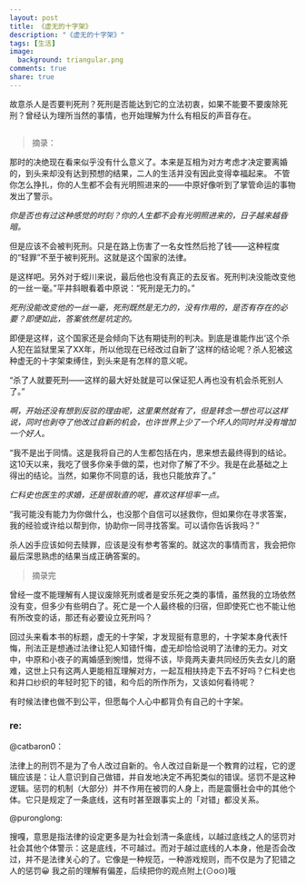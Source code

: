 ```yaml
---
layout: post
title: 《虚无的十字架》
description: "《虚无的十字架》"
tags: [生活]
image:
  background: triangular.png
comments: true
share: true
---
```


故意杀人是否要判死刑？死刑是否能达到它的立法初衷，如果不能要不要废除死刑？曾经认为理所当然的事情，也开始理解为什么有相反的声音存在。

<!-- more -->

<img src="" data-src="http://img12.360buyimg.com/n0/jfs/t1219/281/1101877458/1069641/873af542/5577a5f5N1a3c6f85.jpg">

> 摘录：

那时的决绝现在看来似乎没有什么意义了。本来是互相为对方考虑才决定要离婚的，到头来却没有达到预想的结果，二人的生活并没有因此变得幸福起来。  不管你怎么挣扎，你的人生都不会有光明照进来的——中原好像听到了掌管命运的事物发出了警示。

*你是否也有过这种感觉的时刻？你的人生都不会有光明照进来的，日子越来越昏暗。*

但是应该不会被判死刑。只是在路上伤害了一名女性然后抢了钱——这种程度的“轻罪”不至于被判死刑。这就是这个国家的法律。

是这样吧。另外对于蛭川来说，最后他也没有真正的去反省。死刑判决没能改变他的一丝一毫。”平井斜眼看着中原说：“死刑是无力的。”

*死刑没能改变他的一丝一毫，死刑既然是无力的，没有作用的，是否有存在的必要？即便如此，答案依然是坑定的。*

即便是这样，这个国家还是会倾向下达有期徒刑的判决。到底是谁能作出‘这个杀人犯在监狱里呆了XX年，所以他现在已经改过自新了’这样的结论呢？杀人犯被这种虚无的十字架束缚住，到头来是有怎样的意义呢。

“杀了人就要死刑——这样的最大好处就是可以保证犯人再也没有机会杀死别人了。”

*啊，开始还没有想到反驳的理由呢，这里果然就有了，但是转念一想也可以这样说，同时也剥夺了他改过自新的机会，也许世界上少了一个坏人的同时并没有增加一个好人。*

“我不是出于同情。这是我将自己的人生都包括在内，思来想去最终得到的结论。这10天以来，我吃了很多你亲手做的菜，也对你了解了不少。我是在此基础之上得出的结论。当然，如果你不同意的话，我也只能放弃了。”

*仁科史也医生的求婚，还是很耿直的呢，喜欢这样坦率一点。*

“我可能没有能力为你做什么，也没那个自信可以拯救你，但如果你在寻求答案，我的经验或许给以帮到你，协助你一同寻找答案。可以请你告诉我吗？”

杀人凶手应该如何去赎罪，应该是没有参考答案的。就这次的事情而言，我会把你最后深思熟虑的结果当成正确答案的。

> 摘录完

曾经一度不能理解有人提议废除死刑或者是安乐死之类的事情，虽然我的立场依然没有变，但多少有些明白了。死亡是一个人最终极的归宿，但即使死亡也不能让他有所改变的话，那还有必要设立死刑吗？

回过头来看本书的标题，虚无的十字架，才发现挺有意思的，十字架本身代表忏悔，刑法正是想通过法律让犯人知错忏悔，虚无却恰恰说明了法律的无力。对文中，中原和小夜子的离婚感到惋惜，觉得不该，毕竟两夫妻共同经历失去女儿的磨难，这世上只有这两人更能相互理解对方，一起互相扶持走下去不好吗？仁科史也和井口纱织的年轻时犯下的错，和今后的所作所为，又该如何看待呢？

有时候法律也做不到公平，但愿每个人心中都背负有自己的十字架。

### re:

@catbaron0：

法律上的刑罚不是为了令人改过自新的。令人改过自新是一个教育的过程，它的逻辑应该是：让人意识到自己做错，并自发地决定不再犯类似的错误。惩罚不是这种逻辑。惩罚的机制（大部分）并不作用在被罚的人身上，而是震慑社会中的其他个体。它只是规定了一条底线，这有时甚至跟事实上的「对错」都没关系。

@puronglong:

搜嘎，意思是指法律的设定更多是为社会划清一条底线，以越过底线之人的惩罚对社会其他个体警示：这是底线，不可越过。而对于越过底线的人本身，他是否会改过，并不是法律关心的了。它像是一种规范，一种游戏规则，而不仅是为了犯错之人的惩罚😀
我之前的理解有偏差，后续把你的观点附上(⊙o⊙)哦